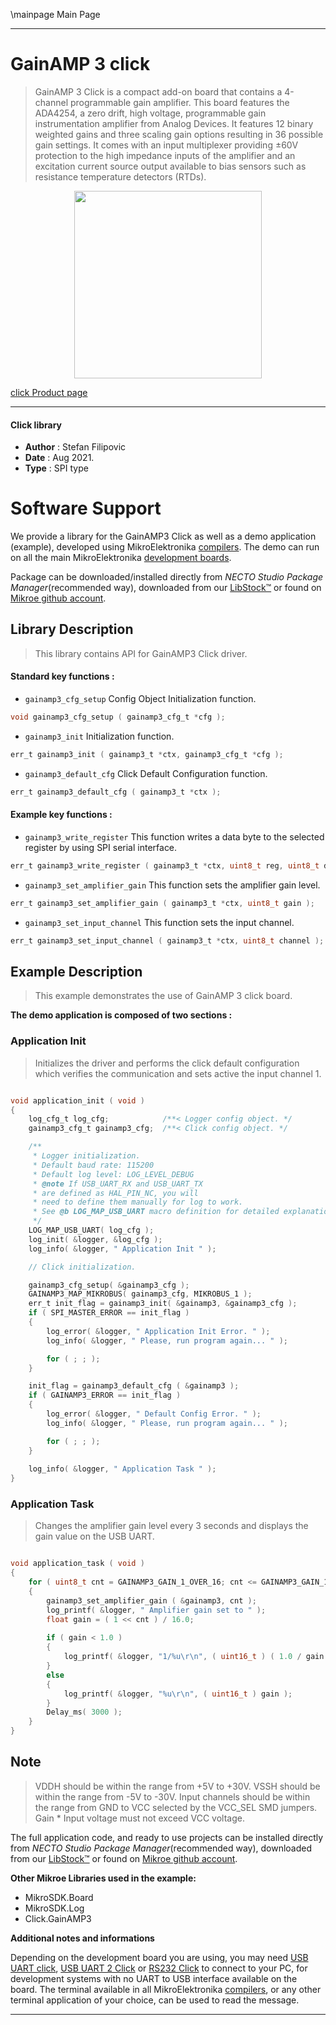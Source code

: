 \mainpage Main Page

---
# GainAMP 3 click

> GainAMP 3 Click is a compact add-on board that contains a 4-channel programmable gain amplifier. This board features the ADA4254, a zero drift, high voltage, programmable gain instrumentation amplifier from Analog Devices. It features 12 binary weighted gains and three scaling gain options resulting in 36 possible gain settings. It comes with an input multiplexer providing ±60V protection to the high impedance inputs of the amplifier and an excitation current source output available to bias sensors such as resistance temperature detectors (RTDs).

<p align="center">
  <img src="https://download.mikroe.com/images/click_for_ide/gainamp3_click.png" height=300px>
</p>

[click Product page](https://www.mikroe.com/gainamp-3-click)

---


#### Click library

- **Author**        : Stefan Filipovic
- **Date**          : Aug 2021.
- **Type**          : SPI type


# Software Support

We provide a library for the GainAMP3 Click
as well as a demo application (example), developed using MikroElektronika
[compilers](https://www.mikroe.com/necto-studio).
The demo can run on all the main MikroElektronika [development boards](https://www.mikroe.com/development-boards).

Package can be downloaded/installed directly from *NECTO Studio Package Manager*(recommended way), downloaded from our [LibStock&trade;](https://libstock.mikroe.com) or found on [Mikroe github account](https://github.com/MikroElektronika/mikrosdk_click_v2/tree/master/clicks).

## Library Description

> This library contains API for GainAMP3 Click driver.

#### Standard key functions :

- `gainamp3_cfg_setup` Config Object Initialization function.
```c
void gainamp3_cfg_setup ( gainamp3_cfg_t *cfg );
```

- `gainamp3_init` Initialization function.
```c
err_t gainamp3_init ( gainamp3_t *ctx, gainamp3_cfg_t *cfg );
```

- `gainamp3_default_cfg` Click Default Configuration function.
```c
err_t gainamp3_default_cfg ( gainamp3_t *ctx );
```

#### Example key functions :

- `gainamp3_write_register` This function writes a data byte to the selected register by using SPI serial interface.
```c
err_t gainamp3_write_register ( gainamp3_t *ctx, uint8_t reg, uint8_t data_in );
```

- `gainamp3_set_amplifier_gain` This function sets the amplifier gain level.
```c
err_t gainamp3_set_amplifier_gain ( gainamp3_t *ctx, uint8_t gain );
```

- `gainamp3_set_input_channel` This function sets the input channel.
```c
err_t gainamp3_set_input_channel ( gainamp3_t *ctx, uint8_t channel );
```

## Example Description

> This example demonstrates the use of GainAMP 3 click board.

**The demo application is composed of two sections :**

### Application Init

> Initializes the driver and performs the click default configuration which verifies the communication and sets active the input channel 1.

```c

void application_init ( void )
{
    log_cfg_t log_cfg;            /**< Logger config object. */
    gainamp3_cfg_t gainamp3_cfg;  /**< Click config object. */

    /** 
     * Logger initialization.
     * Default baud rate: 115200
     * Default log level: LOG_LEVEL_DEBUG
     * @note If USB_UART_RX and USB_UART_TX 
     * are defined as HAL_PIN_NC, you will 
     * need to define them manually for log to work. 
     * See @b LOG_MAP_USB_UART macro definition for detailed explanation.
     */
    LOG_MAP_USB_UART( log_cfg );
    log_init( &logger, &log_cfg );
    log_info( &logger, " Application Init " );

    // Click initialization.

    gainamp3_cfg_setup( &gainamp3_cfg );
    GAINAMP3_MAP_MIKROBUS( gainamp3_cfg, MIKROBUS_1 );
    err_t init_flag = gainamp3_init( &gainamp3, &gainamp3_cfg );
    if ( SPI_MASTER_ERROR == init_flag )
    {
        log_error( &logger, " Application Init Error. " );
        log_info( &logger, " Please, run program again... " );

        for ( ; ; );
    }

    init_flag = gainamp3_default_cfg ( &gainamp3 );
    if ( GAINAMP3_ERROR == init_flag )
    {
        log_error( &logger, " Default Config Error. " );
        log_info( &logger, " Please, run program again... " );

        for ( ; ; );
    }
    
    log_info( &logger, " Application Task " );
}

```

### Application Task

> Changes the amplifier gain level every 3 seconds and displays the gain value on the USB UART.

```c

void application_task ( void )
{
    for ( uint8_t cnt = GAINAMP3_GAIN_1_OVER_16; cnt <= GAINAMP3_GAIN_128; cnt++ )
    {
        gainamp3_set_amplifier_gain ( &gainamp3, cnt );
        log_printf( &logger, " Amplifier gain set to " );
        float gain = ( 1 << cnt ) / 16.0;
        
        if ( gain < 1.0 )
        {
            log_printf( &logger, "1/%u\r\n", ( uint16_t ) ( 1.0 / gain ) );
        }
        else
        {
            log_printf( &logger, "%u\r\n", ( uint16_t ) gain );
        }
        Delay_ms( 3000 );
    }
}

```

## Note

> VDDH should be within the range from +5V to +30V.
VSSH should be within the range from -5V to -30V.
Input channels should be within the range from GND to VCC selected by the VCC_SEL SMD jumpers.
Gain * Input voltage must not exceed VCC voltage.

The full application code, and ready to use projects can be installed directly from *NECTO Studio Package Manager*(recommended way), downloaded from our [LibStock&trade;](https://libstock.mikroe.com) or found on [Mikroe github account](https://github.com/MikroElektronika/mikrosdk_click_v2/tree/master/clicks).

**Other Mikroe Libraries used in the example:**

- MikroSDK.Board
- MikroSDK.Log
- Click.GainAMP3

**Additional notes and informations**

Depending on the development board you are using, you may need
[USB UART click](http://shop.mikroe.com/usb-uart-click),
[USB UART 2 Click](http://shop.mikroe.com/usb-uart-2-click) or
[RS232 Click](http://shop.mikroe.com/rs232-click) to connect to your PC, for
development systems with no UART to USB interface available on the board. The
terminal available in all MikroElektronika
[compilers](http://shop.mikroe.com/compilers), or any other terminal application
of your choice, can be used to read the message.

---
